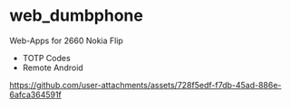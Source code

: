 # web_dumbphone
Web-Apps for 2660 Nokia Flip
- TOTP Codes
- Remote Android


https://github.com/user-attachments/assets/728f5edf-f7db-45ad-886e-6afca364591f

